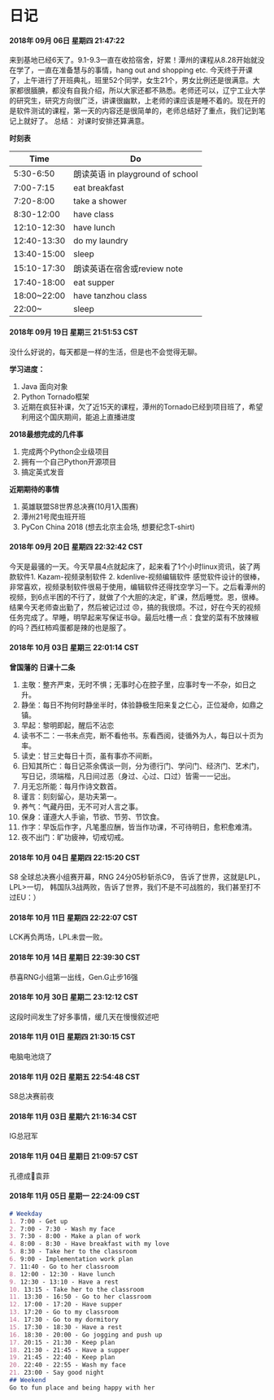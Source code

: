 # 日记

#### 2018年 09月 06日 星期四 21:47:22

来到基地已经6天了。9.1-9.3一直在收拾宿舍，好累！潭州的课程从8.28开始就没在学了，一直在准备慧与的事情，hang out and shopping etc.
今天终于开课了，上午进行了开班典礼，班里52个同学，女生21个，男女比例还是很满意。大家都很腼腆，都没有自我介绍，所以大家还都不熟悉。老师还可以，辽宁工业大学的研究生，研究方向很广泛，讲课很幽默，上老师的课应该是睡不着的。现在开的是软件测试的课程，第一天的内容还是很简单的，老师总结好了重点，我们记到笔记上就好了。
总结： 对课时安排还算满意。

**时刻表**

| Time        | Do                               |
| ----------- | -------------------------------- |
| 5:30-6:50   | 朗读英语 in playground of school |
| 7:00-7:15   | eat breakfast                    |
| 7:20-8:00   | take a shower                    |
| 8:30-12:00  | have class                       |
| 12:10-12:30 | have lunch                       |
| 12:40-13:30 | do my laundry                    |
| 13:40-15:00 | sleep                            |
| 15:10-17:30 | 朗读英语在宿舍或review note      |
| 17:40-18:00 | eat supper                       |
| 18:00~22:00 | have tanzhou class               |
| 22:00~      | sleep                            |

#### 2018年 09月 19日 星期三 21:51:53 CST

没什么好说的，每天都是一样的生活，但是也不会觉得无聊。

**学习进度：** 

1. Java 面向对象 
2. Python Tornado框架
3. 近期在疯狂补课，欠了近15天的课程，潭州的Tornado已经到项目班了，希望利用这个国庆期间，能追上直播进度

**2018最想完成的几件事**

1. 完成两个Python企业级项目
2. 拥有一个自己Python开源项目
3. 搞定英式发音

**近期期待的事情**

1. 英雄联盟S8世界总决赛(10月1入围赛)
2. 潭州21号爬虫班开班
3. PyCon China 2018 (想去北京主会场, 想要纪念T-shirt) 

#### 2018年 09月 20日 星期四 22:32:42 CST

今天是最骚的一天。今天早晨4点就起床了，起来看了1个小时linux资讯，装了两款软件1. Kazam-视频录制软件 2. kdenlive-视频编辑软件 感觉软件设计的很棒，非常喜欢，视频录制软件很易于使用，编辑软件还得找空学习一下。之后看潭州的视频，到6点半困的不行了，就做了个大胆的决定，旷课，然后睡觉。恩，很棒。结果今天老师查出勤了，然后被记过过 :angry:，搞的我很烦。不过，好在今天的视频任务完成了。早睡，明早起来写保证书:sleepy:。最后吐槽一点：食堂的菜有不放辣椒的吗？西红柿鸡蛋都是辣的也是服了。

#### 2018年 10月 03日 星期三 22:01:14 CST

**曾国藩的 日课十二条**

1. 主敬：整齐严束，无时不惧；无事时心在腔子里，应事时专一不杂，如日之升。
2. 静坐：每日不拘何时静坐半时，体验静极生阳来复之仁心，正位凝命，如鼎之镇。
3. 早起：黎明即起，醒后不沾恋
4. 读书不二：一书未点完，断不看他书。东看西阅，徒循外为人，每日以十页为率。
5. 读史：甘三史每日十页，虽有事亦不间断。
6. 日知其所亡：每日记茶余偶谈一则，分为德行门、学问门、经济门、艺术门，写日记，须端楷，凡日间过恶（身过、心过、口过）皆需一一记出。
7. 月无忘所能：每月作诗文数首。
8. 谨言：刻刻留心，是功夫第一。
9. 养气：气藏丹田，无不可对人言之事。
10. 保身：谨遵大人手谕，节欲、节劳、节饮食。
11. 作字：早饭后作字，凡笔墨应酬，皆当作功课，不可待明日，愈积愈难清。
12. 夜不出门：旷功疲神，切戒切戒。

#### 2018年 10月 04日 星期四 22:15:20 CST

S8 全球总决赛小组赛开幕，RNG 24分05秒斩杀C9， 告诉了世界，这就是LPL，LPL>一切， 韩国队3战两败，告诉了世界，我们不是不可战胜的，我们甚至打不过EU：）

#### 2018年 10月 11日 星期四 22:22:07 CST 

LCK再负两场，LPL未尝一败。

#### 2018年 10月 14日 星期日 22:39:30 CST

恭喜RNG小组第一出线，Gen.G止步16强


#### 2018年 10月 30日 星期二 23:12:12 CST
这段时间发生了好多事情，缓几天在慢慢叙述吧

#### 2018年 11月 01日 星期四 21:30:15 CST
电脑电池烧了

#### 2018年 11月 02日 星期五 22:54:48 CST
S8总决赛前夜

#### 2018年 11月 03日 星期六 21:16:34 CST
IG总冠军

#### 2018年 11月 04日 星期日 21:09:57 CST
孔德成:revolving_hearts:袁菲

#### 2018年 11月 05日 星期一 22:24:09 CST
```Markdown
# Weekday
1. 7:00 - Get up
2. 7:00 - 7:30 - Wash my face
3. 7:30 - 8:00 - Make a plan of work
4. 8:00 - 8:30 - Have breakfast with my love
5. 8:30 - Take her to the classroom
6. 9:00 - Implementation work plan
7. 11:40 - Go to her classroom
8. 12:00 - 12:30 - Have lunch
9. 12:30 - 13:10 - Have a rest
10. 13:15 - Take her to the classroom
11. 13:30 - 16:50 - Go to her classroom 
12. 17:00 - 17:20 - Have supper
13. 17:20 - Go to my classroom
14. 17:30 - Go to my dormitory 
15. 17:30 - 18:30 - Have a rest
16. 18:30 - 20:00 - Go jogging and push up
17. 20:15 - 21:30 - Keep plan
18. 21:30 - 21:45 - Have a supper
19. 21:45 - 22:40 - Keep plan 
20. 22:40 - 22:55 - Wash my face
21. 23:00 - Say good night
## Weekend
Go to fun place and being happy with her
```

